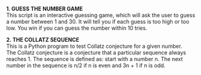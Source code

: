 **1. GUESS THE NUMBER GAME**  
This script is an interactive guessing game, which will ask the user to guess a number between 1 and 30. It will tell you if each guess is too high or too low. You win if you can guess the number within 10 tries.   
     
**2. THE COLLATZ SEQUENCE**  
This is a Python program to test Collatz conjecture for a given number.  
The Collatz conjecture is a conjecture that a particular sequence always reaches 1. The sequence is defined as: start with a number n. The next number in the sequence is n/2 if n is even and 3n + 1 if n is odd.   
